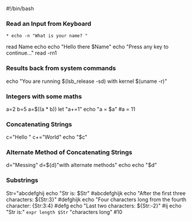 
#!/bin/bash
### Read an Input from Keyboard
    * echo -n "What is your name? "
read Name
echo
echo "Hello there $Name"
echo "Press any key to continue..."
read -rn1

### Results back from system commands
echo "You are running $(lsb_release -sd) with kernel $(uname -r)"

### Integers with some maths
a=2
b=5
a=$((a * b))
let "a+=1"
echo "a = $a"                                                  #a = 11

### Concatenating Strings
c="Hello "
c+="World"
echo "$c"

### Alternate Method of Concatenating Strings
d="Messing"
d=${d}"with alternate methods"
echo
echo "$d"

### Substrings
Str="abcdefghij
echo "Str is: $Str"                                             #abcdefghijk
echo "After the first three characters: ${Str:3}"               #defghijk
echo "Four characters long from the fourth character: {Str:3:4} #defg
echo "Last two characters: ${Str:-2}"                           #ij
echo "Str is:" `expr length $Str` "characters long"             #10
